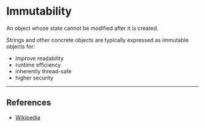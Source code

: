 # Immutability

An object whose state cannot be modified after it is created.

Strings and other concrete objects are typically expressed as immutable objects for:

-   improve readability
-   runtime efficiency
-   inherently thread-safe
-   higher security

---

## References

-   [Wikipedia](https://en.wikipedia.org/wiki/Immutable_object)
